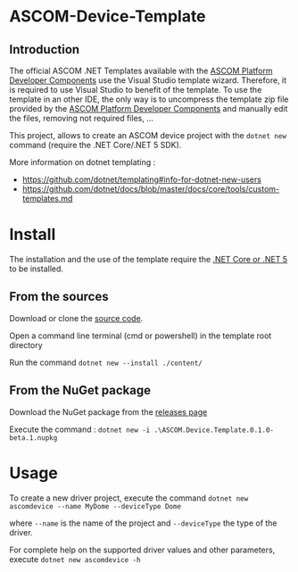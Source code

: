 # ASCOM-Device-Template

## Introduction

The official ASCOM .NET Templates available with the [ASCOM Platform Developer Components](https://ascom-standards.org/Downloads/PlatDevComponents.htm) use the Visual Studio template wizard. Therefore, it is required to use Visual Studio to benefit of the template. To use the template in an other IDE, the only way is to uncompress the template zip file provided by the [ASCOM Platform Developer Components](https://ascom-standards.org/Downloads/PlatDevComponents.htm) and manually edit the files, removing not required files, ...

This project, allows to create an ASCOM device project with the `dotnet new` command (require the .NET Core/.NET 5 SDK).

More information on dotnet templating : 
- https://github.com/dotnet/templating#info-for-dotnet-new-users
- https://github.com/dotnet/docs/blob/master/docs/core/tools/custom-templates.md

# Install

The installation and the use of the template require the [.NET Core or .NET 5](https://dotnet.microsoft.com/download) to be installed.

## From the sources

Download or clone the [source code](https://github.com/elendil-software/ASCOM-Device-Template/tree/main).

Open a command line terminal (cmd or powershell) in the template root directory 

Run the command `dotnet new --install ./content/`

## From the NuGet package

Download the NuGet package from the [releases page](https://github.com/elendil-software/ASCOM-Device-Template/releases)

Execute the command : `dotnet new -i .\ASCOM.Device.Template.0.1.0-beta.1.nupkg`

# Usage

To create a new driver project, execute the command `dotnet new ascomdevice --name MyDome --deviceType Dome`

where `--name` is the name of the project and `--deviceType` the type of the driver. 

For complete help on the supported driver values and other parameters, execute `dotnet new ascomdevice -h`
